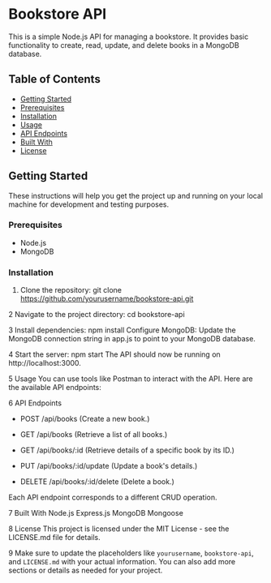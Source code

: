 # Bookstore API

This is a simple Node.js API for managing a bookstore. It provides basic functionality to create, read, update, and delete books in a MongoDB database.

## Table of Contents

- [Getting Started](#getting-started)
- [Prerequisites](#prerequisites)
- [Installation](#installation)
- [Usage](#usage)
- [API Endpoints](#api-endpoints)
- [Built With](#built-with)
- [License](#license)

## Getting Started

These instructions will help you get the project up and running on your local machine for development and testing purposes.

### Prerequisites

- Node.js
- MongoDB

### Installation

1. Clone the repository:
   git clone https://github.com/yourusername/bookstore-api.git

2 Navigate to the project directory:
cd bookstore-api

3 Install dependencies:
npm install
Configure MongoDB: Update the MongoDB connection string in app.js to point to your MongoDB database.

4 Start the server:
npm start
The API should now be running on http://localhost:3000.

5 Usage
You can use tools like Postman to interact with the API. Here are the available API endpoints:

6 API Endpoints

* POST /api/books  (Create a new book.)                                                                                                                                                                                                                 
* GET /api/books  (Retrieve a list of all books.)

* GET /api/books/:id  (Retrieve details of a specific book by its ID.)

* PUT /api/books/:id/update  (Update a book's details.)

* DELETE /api/books/:id/delete  (Delete a book.)

Each API endpoint corresponds to a different CRUD operation.


7 Built With
Node.js
Express.js
MongoDB
Mongoose

8 License
This project is licensed under the MIT License - see the LICENSE.md file for details.

9 Make sure to update the placeholders like `yourusername`, `bookstore-api`, and `LICENSE.md` with your actual information. You can also add more sections or details as needed for your project.
